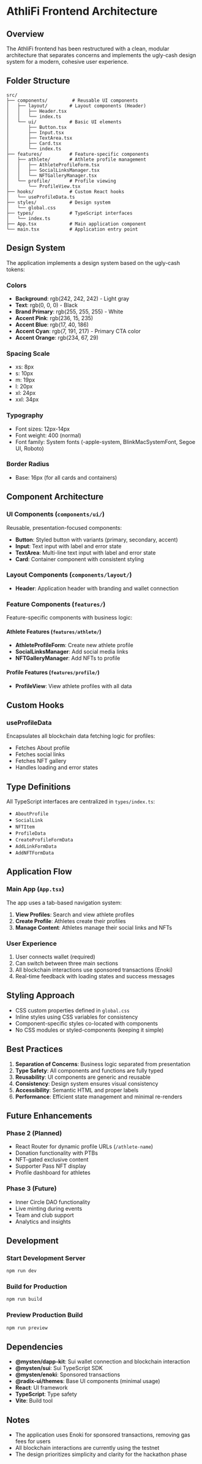 # AthliFi Frontend Architecture

## Overview

The AthliFi frontend has been restructured with a clean, modular architecture that separates concerns and implements the ugly-cash design system for a modern, cohesive user experience.

## Folder Structure

```
src/
├── components/         # Reusable UI components
│   ├── layout/        # Layout components (Header)
│   │   ├── Header.tsx
│   │   └── index.ts
│   └── ui/            # Basic UI elements
│       ├── Button.tsx
│       ├── Input.tsx
│       ├── TextArea.tsx
│       ├── Card.tsx
│       └── index.ts
├── features/          # Feature-specific components
│   ├── athlete/       # Athlete profile management
│   │   ├── AthleteProfileForm.tsx
│   │   ├── SocialLinksManager.tsx
│   │   └── NFTGalleryManager.tsx
│   └── profile/       # Profile viewing
│       └── ProfileView.tsx
├── hooks/             # Custom React hooks
│   └── useProfileData.ts
├── styles/            # Design system
│   └── global.css
├── types/             # TypeScript interfaces
│   └── index.ts
├── App.tsx            # Main application component
└── main.tsx           # Application entry point
```

## Design System

The application implements a design system based on the ugly-cash tokens:

### Colors
- **Background**: rgb(242, 242, 242) - Light gray
- **Text**: rgb(0, 0, 0) - Black
- **Brand Primary**: rgb(255, 255, 255) - White
- **Accent Pink**: rgb(236, 15, 235)
- **Accent Blue**: rgb(17, 40, 186)
- **Accent Cyan**: rgb(7, 191, 217) - Primary CTA color
- **Accent Orange**: rgb(234, 67, 29)

### Spacing Scale
- xs: 8px
- s: 10px
- m: 19px
- l: 20px
- xl: 24px
- xxl: 34px

### Typography
- Font sizes: 12px-14px
- Font weight: 400 (normal)
- Font family: System fonts (-apple-system, BlinkMacSystemFont, Segoe UI, Roboto)

### Border Radius
- Base: 16px (for all cards and containers)

## Component Architecture

### UI Components (`components/ui/`)

Reusable, presentation-focused components:

- **Button**: Styled button with variants (primary, secondary, accent)
- **Input**: Text input with label and error state
- **TextArea**: Multi-line text input with label and error state
- **Card**: Container component with consistent styling

### Layout Components (`components/layout/`)

- **Header**: Application header with branding and wallet connection

### Feature Components (`features/`)

Feature-specific components with business logic:

#### Athlete Features (`features/athlete/`)
- **AthleteProfileForm**: Create new athlete profile
- **SocialLinksManager**: Add social media links
- **NFTGalleryManager**: Add NFTs to profile

#### Profile Features (`features/profile/`)
- **ProfileView**: View athlete profiles with all data

## Custom Hooks

### useProfileData
Encapsulates all blockchain data fetching logic for profiles:
- Fetches About profile
- Fetches social links
- Fetches NFT gallery
- Handles loading and error states

## Type Definitions

All TypeScript interfaces are centralized in `types/index.ts`:
- `AboutProfile`
- `SocialLink`
- `NFTItem`
- `ProfileData`
- `CreateProfileFormData`
- `AddLinkFormData`
- `AddNFTFormData`

## Application Flow

### Main App (`App.tsx`)

The app uses a tab-based navigation system:

1. **View Profiles**: Search and view athlete profiles
2. **Create Profile**: Athletes create their profiles
3. **Manage Content**: Athletes manage their social links and NFTs

### User Experience

1. User connects wallet (required)
2. Can switch between three main sections
3. All blockchain interactions use sponsored transactions (Enoki)
4. Real-time feedback with loading states and success messages

## Styling Approach

- CSS custom properties defined in `global.css`
- Inline styles using CSS variables for consistency
- Component-specific styles co-located with components
- No CSS modules or styled-components (keeping it simple)

## Best Practices

1. **Separation of Concerns**: Business logic separated from presentation
2. **Type Safety**: All components and functions are fully typed
3. **Reusability**: UI components are generic and reusable
4. **Consistency**: Design system ensures visual consistency
5. **Accessibility**: Semantic HTML and proper labels
6. **Performance**: Efficient state management and minimal re-renders

## Future Enhancements

### Phase 2 (Planned)
- React Router for dynamic profile URLs (`/athlete-name`)
- Donation functionality with PTBs
- NFT-gated exclusive content
- Supporter Pass NFT display
- Profile dashboard for athletes

### Phase 3 (Future)
- Inner Circle DAO functionality
- Live minting during events
- Team and club support
- Analytics and insights

## Development

### Start Development Server
```bash
npm run dev
```

### Build for Production
```bash
npm run build
```

### Preview Production Build
```bash
npm run preview
```

## Dependencies

- **@mysten/dapp-kit**: Sui wallet connection and blockchain interaction
- **@mysten/sui**: Sui TypeScript SDK
- **@mysten/enoki**: Sponsored transactions
- **@radix-ui/themes**: Base UI components (minimal usage)
- **React**: UI framework
- **TypeScript**: Type safety
- **Vite**: Build tool

## Notes

- The application uses Enoki for sponsored transactions, removing gas fees for users
- All blockchain interactions are currently using the testnet
- The design prioritizes simplicity and clarity for the hackathon phase

